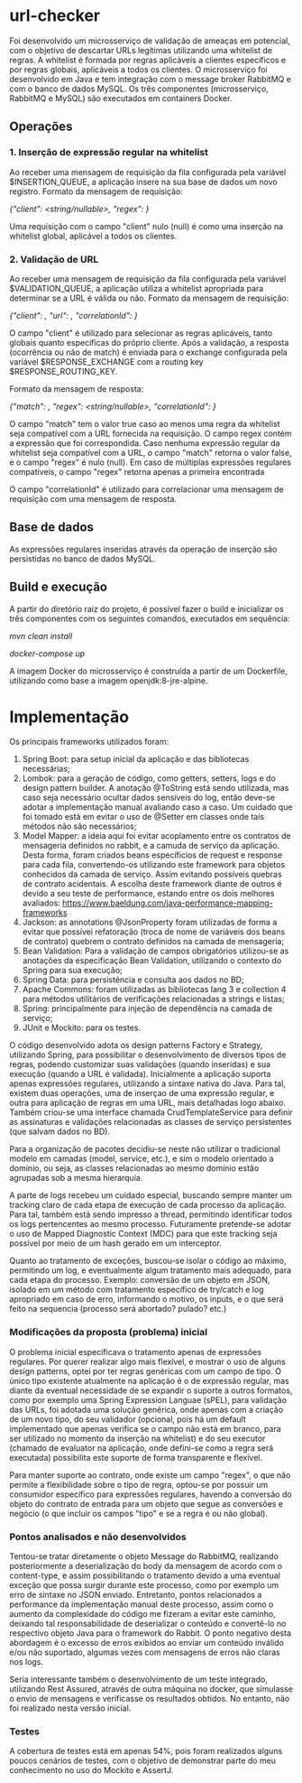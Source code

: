 # url-checker

Foi desenvolvido um microsserviço de validação de ameaças em potencial, com o objetivo de descartar URLs legítimas utilizando uma whitelist de regras. A whitelist é formada por regras aplicáveis a clientes específicos e por regras globais, aplicáveis a todos os clientes. O microsserviço foi desenvolvido em Java e tem integração com o message broker RabbitMQ e com o banco de dados MySQL. Os três componentes (microsserviço, RabbitMQ e MySQL) são executados em containers Docker.

## Operações
### 1. Inserção de expressão regular na whitelist
Ao receber uma mensagem de requisição da fila configurada pela variável $INSERTION_QUEUE, a aplicação insere na sua base de dados um novo registro. Formato da mensagem de requisição:

*{"client": <string/nullable>, "regex": <string>}*

Uma requisição com o campo "client" nulo (null) é como uma inserção na whitelist global, aplicável a todos os clientes.

### 2. Validação de URL
Ao receber uma mensagem de requisição da fila configurada pela variável $VALIDATION_QUEUE, a aplicação utiliza a whitelist apropriada para determinar se a URL é válida ou não. Formato da mensagem de requisição:

*{"client": <string>, "url": <string>, "correlationId": <integer>}*

O campo "client" é utilizado para selecionar as regras aplicáveis, tanto globais quanto específicas do próprio cliente.
Após a validação, a resposta (ocorrência ou não de match) é enviada para o exchange configurada pela variável $RESPONSE_EXCHANGE com a routing key $RESPONSE_ROUTING_KEY.

Formato da mensagem de resposta:

*{"match": <boolean>, "regex": <string/nullable>, "correlationId": <integer>}*

O campo "match" tem o valor true caso ao menos uma regra da whitelist seja compatível com a URL fornecida na requisição. O campo regex contém a expressão que foi correspondida. Caso nenhuma expressão regular da whitelist seja compatível com a URL, o campo "match" retorna o valor false, e o campo "regex" é nulo (null). Em caso de múltiplas expressões regulares compatíveis, o campo "regex" retorna apenas a primeira encontrada

O campo "correlationId" é utilizado para correlacionar uma mensagem de requisição com uma mensagem de resposta.

## Base de dados
As expressões regulares inseridas através da operação de inserção são persistidas no banco de dados MySQL.

## Build e execução
A partir do diretório raiz do projeto, é possível fazer o build e inicializar os três componentes com os seguintes comandos, executados em sequência:

*mvn clean install*

*docker-compose up*

A imagem Docker do microsserviço é construída a partir de um Dockerfile, utilizando como base a imagem openjdk:8-jre-alpine.

# Implementação

Os principais frameworks utilizados foram:
1) Spring Boot: para setup inicial da aplicação e das bibliotecas necessárias;
2) Lombok: para a geração de código, como getters, setters, logs e do design pattern builder. A anotação @ToString está sendo utilizada, mas caso seja necessário ocultar dados sensíveis do log, então deve-se adotar a implementação manual avaliando caso a caso. Um cuidado que foi tomado está em evitar o uso de @Setter em classes onde tais métodos não são necessários;
3) Model Mapper: a ideia aqui foi evitar acoplamento entre os contratos de mensageria definidos no rabbit, e a camuda de serviço da aplicação. Desta forma, foram criados beans específicios de request e response para cada fila, convertendo-os utilizando este framework para objetos conhecidos da camada de serviço. Assim evitando possíveis quebras de contrato acidentais. A escolha deste framework diante de outros é devido a seu teste de performance, estando entre os dois melhores avaliados: https://www.baeldung.com/java-performance-mapping-frameworks
4) Jackson: as annotations @JsonProperty foram utilizadas de forma a evitar que possívei refatoração (troca de nome de variáveis dos beans de contrato) quebrem o contrato definidos na camada de mensageria;
5) Bean Validation: Para a validação de campos obrigatórios utilizou-se as anotações da específicação Bean Validation, utilizando o contexto do Spring para sua execução;
6) Spring Data: para persistência e consulta aos dados no BD;
7) Apache Commons: foram utilizadas as bibliotecas lang 3 e collection 4 para métodos utilitários de verificações relacionadas a strings e listas;
8) Spring: principalmente para injeção de dependência na camada de serviço;
9) JUnit e Mockito: para os testes.

O código desenvolvido adota os design patterns Factory e Strategy, utilizando Spring, para possibilitar o desenvolvimento de diversos tipos de regras, podendo customizar suas validações (quando inseridas) e sua execução (quando a URL é validada). Inicialmente a aplicação suporta apenas expressões regulares, utilizando a síntaxe nativa do Java. Para tal, existem duas operações, uma de inserçao de uma expressão regular, e outra para aplicação de regras em uma URL, mais detalhadas logo abaixo. Também criou-se uma interface chamada CrudTemplateService para definir as assinaturas e validações relacionadas as classes de serviço persistentes (que salvam dados no BD).

Para a organização de pacotes decidiu-se neste não utilizar o tradicional modelo em camadas (model, service, etc.), e sim o modelo orientado a domínio, ou seja, as classes relacionadas ao mesmo domínio estão agrupadas sob a mesma hierarquia.

A parte de logs recebeu um cuidado especial, buscando sempre manter um tracking claro de cada etapa de execução de cada processo da aplicação. Para tal, também está sendo impresso a thread, permitindo identificar todos os logs pertencentes ao mesmo processo. Futuramente pretende-se adotar o uso de Mapped Diagnostic Context (MDC) para que este tracking seja possível por meio de um hash gerado em um interceptor.

Quanto ao tratamento de exceções, buscou-se isolar o código ao máximo, permitindo um log, e eventualmente algum tratamento mais adequado, para cada etapa do processo. Exemplo: conversão de um objeto em JSON, isolado em um método com tratamento específico de try/catch e log apropriado em caso de erro, informando o motivo, os inputs, e o que será feito na sequencia (processo será abortado? pulado? etc.)

### Modificações da proposta (problema) inicial
O problema inicial especificava o tratamento apenas de expressões regulares. Por querer realizar algo mais flexível, e mostrar o uso de alguns design patterns, optei por ter regras genéricas com um campo de tipo. O único tipo existente atualmente na aplicação é o de expressão regular, mas diante da eventual necessidade de se expandir o suporte a outros formatos, como por exemplo uma Spring Expression Languae (sPEL), para validação das URLs, foi adotada uma solução genérica, onde apenas com a criação de um novo tipo, do seu validador (opcional, pois há um default implementado que apenas verifica se o campo não está em branco, para ser utilizado no momento da inserção na whitelist) e do seu executor (chamado de evaluator na aplicação, onde defini-se como a regra será executada) possibilita este suporte de forma transparente e flexível.

Para manter suporte ao contrato, onde existe um campo "regex", o que não permite a flexibilidade sobre o tipo de regra, optou-se por possuir um consumidor específico para expressões regulares, havendo a conversão do objeto do contrato de entrada para um objeto que segue as conversões e negócio (o que incluir os campos "tipo" e se a regra é ou não global).

### Pontos analisados e não desenvolvidos
Tentou-se tratar diretamente o objeto Message do RabbitMQ, realizando posteriormente a deserialização do body da mensagem de acordo com o content-type, e assim possibilitando o tratamento devido a uma eventual exceção que possa surgir durante este processo, como por exemplo um erro de sintaxe no JSON enviado. Entretanto, pontos relacionados a performance da implementação manual deste processo, assim como o aumento da complexidade do código me fizeram a evitar este caminho, deixando tal responsabilidade de deserializar o conteúdo e convertê-lo no respectivo objeto Java para o framework do Rabbit. O ponto negativo desta abordagem é o excesso de erros exibidos ao enviar um conteúdo inválido e/ou não suportado, algumas vezes com mensagens de erros não claras nos logs.

Seria interessante também o desenvolvimento de um teste integrado, utilizando Rest Assured, através de outra máquina no docker, que simulasse o envio de mensagens e verificasse os resultados obtidos. No entanto, não foi realizado nesta versão inicial.

### Testes
A cobertura de testes está em apenas 54%, pois foram realizados alguns poucos cenários de testes, com o objetivo de demonstrar parte do meu conhecimento no uso do Mockito e AssertJ.
